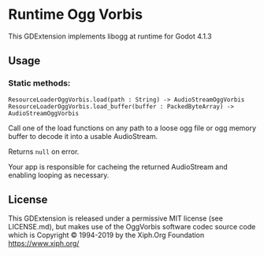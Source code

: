 # Runtime Ogg Vorbis
This GDExtension implements libogg at runtime for Godot 4.1.3

## Usage
### Static methods:
```
ResourceLoaderOggVorbis.load(path : String) -> AudioStreamOggVorbis
ResourceLoaderOggVorbis.load_buffer(buffer : PackedByteArray) -> AudioStreamOggVorbis
```

Call one of the load functions on any path to a loose ogg file or ogg memory buffer to decode it into a usable AudioStream.

Returns `null` on error.

Your app is responsible for cacheing the returned AudioStream and enabling looping as necessary.

## License
This GDExtension is released under a permissive MIT license (see LICENSE.md),
but makes use of the OggVorbis software codec source code which is
Copyright ©️ 1994-2019 by the Xiph.Org Foundation https://www.xiph.org/
